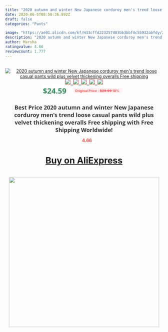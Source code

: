 ```yaml
---
title: "2020 autumn and winter New Japanese corduroy men's trend loose casual pants wild plus velvet thickening overalls Free shipping"
date: 2020-06-5T08:50:36.892Z
draft: false
categories: "Pants"

image: "https://ae01.alicdn.com/kf/H33cffd223257403bb3bbf4c55932abfdy/2020-autumn-and-winter-New-Japanese-corduroy-men-s-trend-loose-casual-pants-wild-plus-velvet.jpg"
description: "2020 autumn and winter New Japanese corduroy men's trend loose casual pants wild plus velvet thickening overalls Free shipping"
author: Marsha
ratingvalue: 4.66
reviewcount: 1.777
---
```

<br>
<div style="text-align: center;">
<a href="https://s.click.aliexpress.com/e/_AaVGqv" target="_blank" rel="nofollow noopener noreferrer"><img alt="2020 autumn and winter New Japanese corduroy men's trend loose casual pants wild plus velvet thickening overalls Free shipping" class="magnifier-image" src="https://ae01.alicdn.com/kf/H33cffd223257403bb3bbf4c55932abfdy/2020-autumn-and-winter-New-Japanese-corduroy-men-s-trend-loose-casual-pants-wild-plus-velvet.jpg_640x640.jpg">
<br>
<img style="border:1px solid salmon" src="https://ae01.alicdn.com/kf/H33cffd223257403bb3bbf4c55932abfdy/2020-autumn-and-winter-New-Japanese-corduroy-men-s-trend-loose-casual-pants-wild-plus-velvet.jpg_120x120.jpg">&nbsp;&nbsp;<img style="border:1px solid salmon" src="https://ae01.alicdn.com/kf/H9f7c9e13856a48cbba5ee2bb2b0255c1s/2020-autumn-and-winter-New-Japanese-corduroy-men-s-trend-loose-casual-pants-wild-plus-velvet.jpg_120x120.jpg">&nbsp;&nbsp;<img style="border:1px solid salmon" src="https://ae01.alicdn.com/kf/Hbdc048e70fcb4654bde635b7a3b4ca00i/2020-autumn-and-winter-New-Japanese-corduroy-men-s-trend-loose-casual-pants-wild-plus-velvet.jpg_120x120.jpg">&nbsp;&nbsp;<img style="border:1px solid salmon" src="https://ae01.alicdn.com/kf/Hfa86248da8fe4fd4868a0f502bc46958A/2020-autumn-and-winter-New-Japanese-corduroy-men-s-trend-loose-casual-pants-wild-plus-velvet.jpg_120x120.jpg">&nbsp;&nbsp;<img style="border:1px solid salmon" src="https://ae01.alicdn.com/kf/H83316bc84e3f494e99d609e77b25d9a35/2020-autumn-and-winter-New-Japanese-corduroy-men-s-trend-loose-casual-pants-wild-plus-velvet.jpg_120x120.jpg"></a></div><br0>
<div style="text-align: center;"><span style="background-color: white; border: 0px; box-sizing: border-box; color: seagreen; display: inline-block; font-family: &quot;open sans&quot; , &quot;arial&quot; , &quot;helvetica&quot; , sans-serif , &quot;heiti&quot;; font-size: 24px; font-stretch: inherit; font-weight: 700; line-height: inherit; margin: 0px 10px 0px 0px; padding: 0px; vertical-align: middle;">$24.59 </span>
<span style="background: rgb(255 , 241 , 241); border-radius: 3px; border: 0px; box-sizing: border-box; color: #ff4747; display: inline-block; font-family: inherit; font-size: 12px; font-stretch: inherit; font-style: inherit; font-variant: inherit; font-weight: 600; line-height: inherit; margin: 0px; padding: 2px 5px; transform: scale(0.9); vertical-align: middle;">Original Price : <b style="text-decoration: line-through;">$29.99 </b> 18%&nbsp;&nbsp;</span></div>
<h1 style="color: #333333; display: inline-block; font-family: &quot;open sans&quot; , &quot;arial&quot; , &quot;helvetica&quot; , sans-serif , &quot;heiti&quot;; font-size: 18px; font-stretch: inherit; font-weight: 700; text-align: center;">Best Price 2020 autumn and winter New Japanese corduroy men's trend loose casual pants wild plus velvet thickening overalls Free shipping with Free Shipping Worldwide!</h1>
<div style="color: #ff4747; text-align: center;">
<img src="https://4.bp.blogspot.com/-M0ZcTcb-5uY/XleCXlxnR4I/AAAAAAAAAEc/OrjgMkXV1oMQFaCRZj5HQwOCBcu3w1FegCPcBGAYYCw/s1600/star.png" style="height: 15px;">&nbsp;<b>4.66</b></div>
<div class="button_cont" align="center"><a class="buynow_a" href="https://s.click.aliexpress.com/e/_AaVGqv" target="_blank" rel="nofollow noopener noreferrer"><H1>Buy on AliExpress</H1></a></div><br>
<div class="separator" style="clear: both; text-align: center;">
<img src="https://lh3.googleusercontent.com/-pTy5HemUv9M/XlePHvY0dAI/AAAAAAAAAE4/0nX5iRUoIWY8eMW9Dpxeirr157OZliDIgCLcBGAsYHQ/s1600/badge.gif" width="480">
</div>
